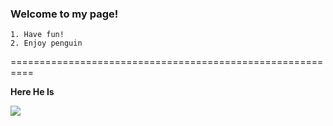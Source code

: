 ### Welcome to my page!
	1. Have fun!
	2. Enjoy penguin

==========================================================

**Here He Is**

![](../Desktop/test-image.jpg)
